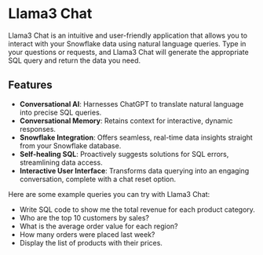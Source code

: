# Llama3 Chat

Llama3 Chat is an intuitive and user-friendly application that allows you to interact with your Snowflake data using natural language queries. Type in your questions or requests, and Llama3 Chat will generate the appropriate SQL query and return the data you need.

## Features

- **Conversational AI**: Harnesses ChatGPT to translate natural language into precise SQL queries.
- **Conversational Memory**: Retains context for interactive, dynamic responses.
- **Snowflake Integration**: Offers seamless, real-time data insights straight from your Snowflake database.
- **Self-healing SQL**: Proactively suggests solutions for SQL errors, streamlining data access.
- **Interactive User Interface**: Transforms data querying into an engaging conversation, complete with a chat reset option.

Here are some example queries you can try with Llama3 Chat:

- Write SQL code to show me the total revenue for each product category.
- Who are the top 10 customers by sales?
- What is the average order value for each region?
- How many orders were placed last week?
- Display the list of products with their prices.
